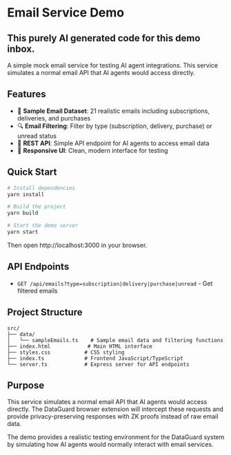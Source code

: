 # Email Service Demo

## This purely AI generated code for this demo inbox.

A simple mock email service for testing AI agent integrations. This service simulates a normal email API that AI agents would access directly.

## Features

- 📧 **Sample Email Dataset**: 21 realistic emails including subscriptions, deliveries, and purchases
- 🔍 **Email Filtering**: Filter by type (subscription, delivery, purchase) or unread status
- 🔗 **REST API**: Simple API endpoint for AI agents to access email data
- 📱 **Responsive UI**: Clean, modern interface for testing

## Quick Start

```bash
# Install dependencies
yarn install

# Build the project
yarn build

# Start the demo server
yarn start
```

Then open http://localhost:3000 in your browser.

## API Endpoints

- `GET /api/emails?type=subscription|delivery|purchase|unread` - Get filtered emails

## Project Structure

```
src/
├── data/
│   └── sampleEmails.ts    # Sample email data and filtering functions
├── index.html            # Main HTML interface
├── styles.css           # CSS styling
├── index.ts             # Frontend JavaScript/TypeScript
└── server.ts            # Express server for API endpoints
```

## Purpose

This service simulates a normal email API that AI agents would access directly. The DataGuard browser extension will intercept these requests and provide privacy-preserving responses with ZK proofs instead of raw email data.

The demo provides a realistic testing environment for the DataGuard system by simulating how AI agents would normally interact with email services.